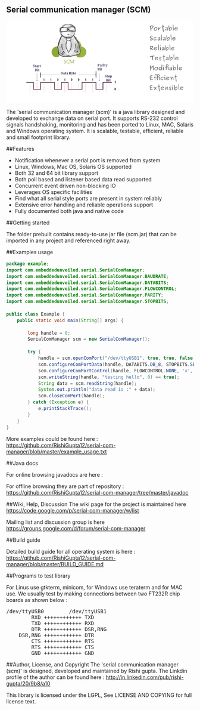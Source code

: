 Serial communication manager (SCM)
-----------------------------------

![scm](images/scm.jpg "scm")

The 'serial communication manager (scm)' is a java library designed and developed to exchange data on serial port. It supports RS-232 control signals handshaking, monitoring and has been ported to Linux, MAC, Solaris and Windows operating system. It is scalable, testable, efficient, reliable and small footprint library.

##Features
- Notification whenever a serial port is removed from system
- Linux, Windows, Mac OS, Solaris OS supported
- Both 32 and 64 bit library support
- Both poll based and listener based data read supported
- Concurrent event driven non-blocking IO
- Leverages OS specific facilities
- Find what all serial style ports are present in system reliably
- Extensive error handling and reliable operations support
- Fully documented both java and native code

##Getting started

The folder prebuilt contains ready-to-use jar file (scm.jar) that can be imported in any project and referenced right away.

##Examples usage
```java
package example;
import com.embeddedunveiled.serial.SerialComManager;
import com.embeddedunveiled.serial.SerialComManager.BAUDRATE;
import com.embeddedunveiled.serial.SerialComManager.DATABITS;
import com.embeddedunveiled.serial.SerialComManager.FLOWCONTROL;
import com.embeddedunveiled.serial.SerialComManager.PARITY;
import com.embeddedunveiled.serial.SerialComManager.STOPBITS;

public class Example {
	public static void main(String[] args) {
	
		long handle = 0;
		SerialComManager scm = new SerialComManager();
		
		try {
			handle = scm.openComPort("/dev/ttyUSB1", true, true, false);
			scm.configureComPortData(handle, DATABITS.DB_8, STOPBITS.SB_1, PARITY.P_NONE, BAUDRATE.B115200, 0);
			scm.configureComPortControl(handle, FLOWCONTROL.NONE, 'x', 'x', false, false);
			scm.writeString(handle, "testing hello", 0) == true);
			String data = scm.readString(handle);
			System.out.println("data read is :" + data);
			scm.closeComPort(handle);
		} catch (Exception e) {
			e.printStackTrace();
		}
	}
}
```
More examples could be found here : https://github.com/RishiGupta12/serial-com-manager/blob/master/example_usage.txt

##Java docs

For online browsing javadocs are here : 

For offline browsing they are part of repository : https://github.com/RishiGupta12/serial-com-manager/tree/master/javadoc

##Wiki, Help, Discussion
The wiki page for the project is maintained here https://code.google.com/p/serial-com-manager/w/list

Mailing list and discussion group is here https://groups.google.com/d/forum/serial-com-manager

##Build guide

Detailed build guide for all operating system is here :
https://github.com/RishiGupta12/serial-com-manager/blob/master/BUILD_GUIDE.md

##Programs to test library

For Linus use gtkterm, minicom, for Windows use teraterm and for MAC use. We usually test by making connections between two FT232R chip boards as shown below :
<pre>
/dev/ttyUSB0		/dev/ttyUSB1
        RXD ++++++++++++ TXD
        TXD ++++++++++++ RXD
        DTR ++++++++++++ DSR,RNG
    DSR,RNG ++++++++++++ DTR
        CTS ++++++++++++ RTS
        RTS ++++++++++++ CTS
        GND ++++++++++++ GND
</pre>

##Author, License, and Copyright
The 'serial communication manager (scm)' is designed, developed and maintained by Rishi gupta. The Linkdin profile of the author can be found here : http://in.linkedin.com/pub/rishi-gupta/20/9b8/a10

This library is licensed under the LGPL, See LICENSE AND COPYING for full license text.
